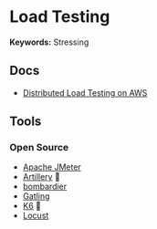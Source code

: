 # Load Testing

**Keywords:** Stressing

## Docs

- [Distributed Load Testing on AWS](https://aws.amazon.com/solutions/implementations/distributed-load-testing-on-aws)

## Tools

### Open Source

- [Apache JMeter](/apache/jmeter.md)
- [Artillery](/artillery/README.md) 🌟
- [bombardier](/bombardier.md)
- [Gatling](/gatling.md)
- [K6](/grafana/k6/README.md) 🌟
- [Locust](/locust.md)

<!--
Kube-burner
Loadmill
Hey

https://stormforge.io
-->
